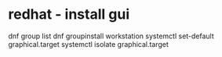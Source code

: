 # redhat - install gui
dnf group list
dnf groupinstall workstation
systemctl set-default graphical.target
systemctl isolate graphical.target
